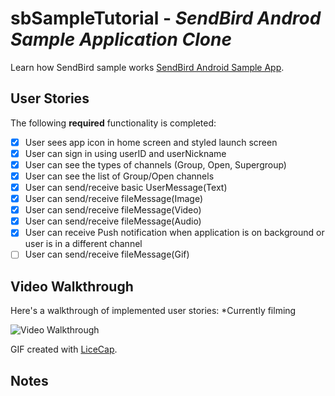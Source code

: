 
# sbSampleTutorial - *SendBird Androd Sample Application Clone*

Learn how SendBird sample works
[SendBird Android Sample App](https://github.com/sendbird/SendBird-Android).

## User Stories

The following **required** functionality is completed:

- [x] User sees app icon in home screen and styled launch screen
- [x] User can sign in using userID and userNickname
- [x] User can see the types of channels (Group, Open, Supergroup)
- [x] User can see the list of Group/Open channels 
- [x] User can send/receive basic UserMessage(Text)
- [x] User can send/receive fileMessage(Image)
- [x] User can send/receive fileMessage(Video)
- [x] User can send/receive fileMessage(Audio)
- [x] User can receive Push notification when application is on background or user is in a different channel
- [ ] User can send/receive fileMessage(Gif)

## Video Walkthrough

Here's a walkthrough of implemented user stories:
*Currently filming


<img src='https://i.imgur.com/.gif' title='Video Walkthrough' width='' alt='Video Walkthrough' />

GIF created with [LiceCap](http://www.cockos.com/licecap/).

## Notes
